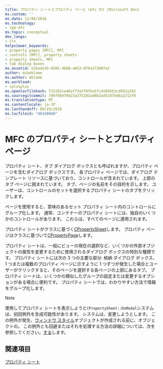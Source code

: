 ```yaml
---
title: プロパティ シートとプロパティ ページ (mfc の) |Microsoft Docs
ms.custom: ''
ms.date: 11/04/2016
ms.technology:
- cpp-mfc
ms.topic: conceptual
dev_langs:
- C++
helpviewer_keywords:
- property pages [MFC], MFC
- controls [MFC], property sheets
- property sheets, MFC
- tab dialog boxes
ms.assetid: e1bede2b-0285-4b88-a052-0f8a372807a2
author: mikeblome
ms.author: mblome
ms.workload:
- cplusplus
ms.openlocfilehash: f35282ce46aff3a3f0fba5fca505653cd892a392
ms.sourcegitcommit: 799f9b976623a375203ad8b2ad5147bd6a2212f0
ms.translationtype: MT
ms.contentlocale: ja-JP
ms.lasthandoff: 09/19/2018
ms.locfileid: "46430048"
---
```

# <a name="property-sheets-and-property-pages-in-mfc"></a>MFC のプロパティ シートとプロパティ ページ

プロパティ シート、タブ ダイアログ ボックスとも呼ばれますが、プロパティ ページを含むダイアログ ボックスです。 各プロパティ ページでは、ダイアログ テンプレート リソースに基づいており、コントロールが含まれています。 上部のタブ ページに囲まれています。 タブ、ページの名前をその目的を示します。 ユーザーは、コントロールのセットを選択するプロパティ シートのタブをクリックします。

ページを使用すると、意味のあるセット プロパティ シート内のコントロールにグループ化します。 通常、コンテナーのプロパティ シートには、独自のいくつかのコントロールがあります。 これらは、すべてのページに適用されます。

プロパティ シートがクラスに基づく[CPropertySheet](../mfc/reference/cpropertysheet-class.md)します。 プロパティ ページはクラスに基づいて[CPropertyPage](../mfc/reference/cpropertypage-class.md)します。

プロパティ シートは、一般にビューの現在の選択など、いくつかの外部オブジェクトの属性を変更するために使用されるダイアログ ボックスの特別な種類です。 プロパティ シートには次の 3 つの主要な部分: 格納 ダイアログ ボックス、1 つまたは複数のプロパティ ページに示すように 1 つずつが発生した場合とユーザーがクリックすると、そのページを選択する各ページの上部にあるタブ。 プロパティ シートは、いくつかの類似したグループの設定または変更するオプションがある場合に便利です。 プロパティ シートでは、わかりやすい方法で情報をグループ化します。

> [!NOTE]
>  使用してプロパティ シートを表示しようと`CPropertySheet::DoModal`システムは、初回例外を生成可能性があります。 システムは、変更しようとします。 この例外が発生、[ウィンドウ スタイル](../mfc/reference/styles-used-by-mfc.md#window-styles)オブジェクトが作成される前に、オブジェクトの。 この例外とも回避またはそれを処理する方法の詳細については、次を参照してください。[する](../mfc/reference/cpropertysheet-class.md#domodal)します。

## <a name="see-also"></a>関連項目

[プロパティ シート](../mfc/property-sheets-mfc.md)


